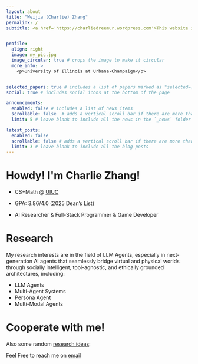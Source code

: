 ```yaml
---
layout: about
title: "Weijia (Charlie) Zhang"
permalink: /
subtitle: <a href='https://charliedreemur.wordpress.com'>This website is under construction. You can also check my another website.</a>


profile:
  align: right
  image: my_pic.jpg
  image_circular: true # crops the image to make it circular
  more_info: >
    <p>University of Illinois at Urbana-Champaign</p>


selected_papers: true # includes a list of papers marked as "selected={true}"
social: true # includes social icons at the bottom of the page

announcements:
  enabled: false # includes a list of news items
  scrollable: false  # adds a vertical scroll bar if there are more than 3 news items
  limit: 5 # leave blank to include all the news in the `_news` folder

latest_posts:
  enabled: false
  scrollable: false # adds a vertical scroll bar if there are more than 3 new posts items
  limit: 3 # leave blank to include all the blog posts
---
```

# Howdy! I'm Charlie Zhang!

- CS+Math @ [UIUC](https://illinois.edu/)

- GPA: 3.86/4.0 (2025 Dean’s List)

- AI Researcher & Full-Stack Programmer & Game Developer

# Research
My research interests are in the field of LLM Agents, especially in next-generation AI agents that seamlessly bridge virtual and physical worlds through socially intelligent, tool-agnostic, and ethically grounded architectures, including:

- LLM Agents
- Multi-Agent Systems
- Persona Agent
- Multi-Modal Agents
  
# Cooperate with me!
Also some random [research ideas](https://lead-cardamom-96f.notion.site/Dreeu2mr-s-Idea-Planet-21752d1a5d76802da492e3d5d6a6be53?source=copy_link):

Feel Free to reach me on [email](weijia4@illinois.edu)
